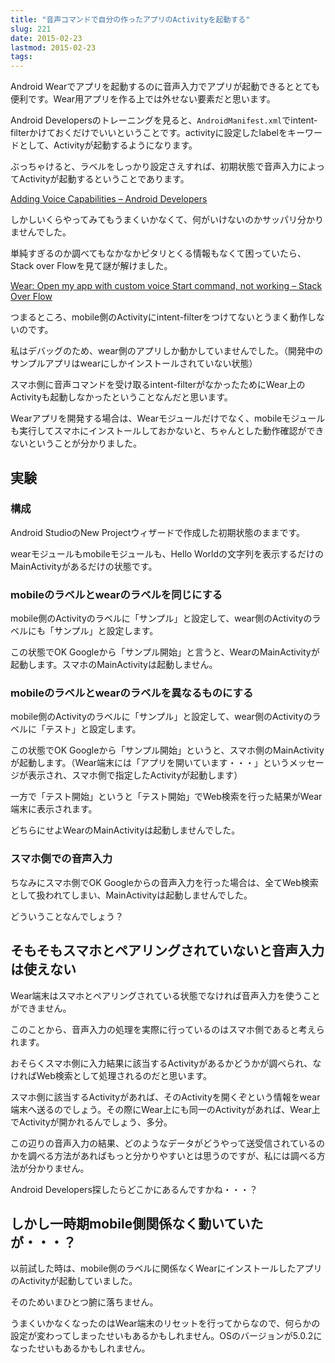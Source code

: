 ```yaml
---
title: "音声コマンドで自分の作ったアプリのActivityを起動する"
slug: 221
date: 2015-02-23
lastmod: 2015-02-23
tags: 
---
```


Android Wearでアプリを起動するのに音声入力でアプリが起動できるととても便利です。Wear用アプリを作る上では外せない要素だと思います。

Android Developersのトレーニングを見ると、`AndroidManifest.xml`でintent-filterかけておくだけでいいということです。activityに設定したlabelをキーワードとして、Activityが起動するようになります。

ぶっちゃけると、ラベルをしっかり設定さえすれば、初期状態で音声入力によってActivityが起動するということであります。

<a href="http://developer.android.com/training/wearables/apps/voice.html">Adding Voice Capabilities &#8211; Android Developers</a>

しかしいくらやってみてもうまくいかなくて、何がいけないのかサッパリ分かりませんでした。

単純すぎるのか調べてもなかなかピタリとくる情報もなくて困っていたら、Stack over Flowを見て謎が解けました。

<a href="http://stackoverflow.com/questions/27799386/wear-open-my-app-with-custom-voice-start-command-not-working">Wear: Open my app with custom voice Start command, not working &#8211; Stack Over Flow</a>

つまるところ、mobile側のActivityにintent-filterをつけてないとうまく動作しないのです。

私はデバッグのため、wear側のアプリしか動かしていませんでした。（開発中のサンプルアプリはwearにしかインストールされていない状態）

スマホ側に音声コマンドを受け取るintent-filterがなかったためにWear上のActivityも起動しなかったということなんだと思います。

Wearアプリを開発する場合は、Wearモジュールだけでなく、mobileモジュールも実行してスマホにインストールしておかないと、ちゃんとした動作確認ができないということが分かりました。


## 実験



### 構成


Android StudioのNew Projectウィザードで作成した初期状態のままです。

wearモジュールもmobileモジュールも、Hello Worldの文字列を表示するだけのMainActivityがあるだけの状態です。


### mobileのラベルとwearのラベルを同じにする


mobile側のActivityのラベルに「サンプル」と設定して、wear側のActivityのラベルにも「サンプル」と設定します。

この状態でOK Googleから「サンプル開始」と言うと、WearのMainActivityが起動します。スマホのMainActivityは起動しません。


### mobileのラベルとwearのラベルを異なるものにする


mobile側のActivityのラベルに「サンプル」と設定して、wear側のActivityのラベルに「テスト」と設定します。

この状態でOK Googleから「サンプル開始」というと、スマホ側のMainActivityが起動します。（Wear端末には「アプリを開いています・・・」というメッセージが表示され、スマホ側で指定したActivityが起動します）

一方で「テスト開始」というと「テスト開始」でWeb検索を行った結果がWear端末に表示されます。

どちらにせよWearのMainActivityは起動しませんでした。


### スマホ側での音声入力


ちなみにスマホ側でOK Googleからの音声入力を行った場合は、全てWeb検索として扱われてしまい、MainActivityは起動しませんでした。

どういうことなんでしょう？


## そもそもスマホとペアリングされていないと音声入力は使えない


Wear端末はスマホとペアリングされている状態でなければ音声入力を使うことができません。

このことから、音声入力の処理を実際に行っているのはスマホ側であると考えられます。

おそらくスマホ側に入力結果に該当するActivityがあるかどうかが調べられ、なければWeb検索として処理されるのだと思います。

スマホ側に該当するActivityがあれば、そのActivityを開くぞという情報をwear端末へ送るのでしょう。その際にWear上にも同一のActivityがあれば、Wear上でActivityが開かれるんでしょう、多分。

この辺りの音声入力の結果、どのようなデータがどうやって送受信されているのかを調べる方法があればもっと分かりやすいとは思うのですが、私には調べる方法が分かりません。

Android Developers探したらどこかにあるんですかね・・・？


## しかし一時期mobile側関係なく動いていたが・・・？


以前試した時は、mobile側のラベルに関係なくWearにインストールしたアプリのActivityが起動していました。

そのためいまひとつ腑に落ちません。

うまくいかなくなったのはWear端末のリセットを行ってからなので、何らかの設定が変わってしまったせいもあるかもしれません。OSのバージョンが5.0.2になったせいもあるかもしれません。


  